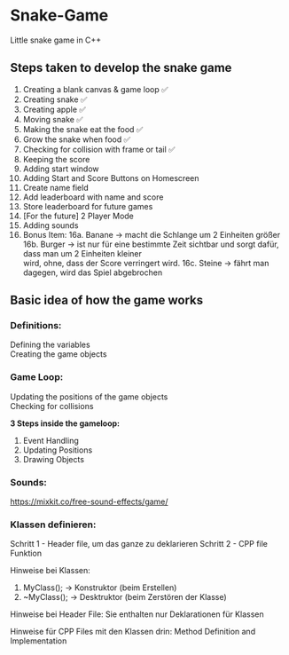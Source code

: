 # Snake-Game

Little snake game in C++

## Steps taken to develop the snake game

1. Creating a blank canvas & game loop ✅
2. Creating snake ✅
3. Creating apple ✅
4. Moving snake ✅
5. Making the snake eat the food ✅
6. Grow the snake when food ✅
7. Checking for collision with frame or tail ✅
8. Keeping the score
9. Adding start window
10. Adding Start and Score Buttons on Homescreen
11. Create name field
12. Add leaderboard with name and score
13. Store leaderboard for future games
14. [For the future] 2 Player Mode
15. Adding sounds
16. Bonus Item:
    16a. Banane -> macht die Schlange um 2 Einheiten größer
    16b. Burger -> ist nur für eine bestimmte Zeit sichtbar und sorgt dafür, dass man um 2 Einheiten kleiner <br /> wird, ohne, dass der Score verringert wird.
    16c. Steine -> fährt man dagegen, wird das Spiel abgebrochen

## Basic idea of how the game works

### Definitions:

Defining the variables <br />
Creating the game objects

### Game Loop:

Updating the positions of the game objects <br />
Checking for collisions

<strong>3 Steps inside the gameloop: <br /></strong>

1. Event Handling
2. Updating Positions
3. Drawing Objects

### Sounds:

https://mixkit.co/free-sound-effects/game/

### Klassen definieren:

Schritt 1 - Header file, um das ganze zu deklarieren
Schritt 2 - CPP file Funktion

Hinweise bei Klassen:

1. MyClass(); -> Konstruktor (beim Erstellen)
2. ~MyClass(); -> Desktruktor (beim Zerstören der Klasse)

Hinweise bei Header File: 
Sie enthalten nur Deklarationen für Klassen 

Hinweise für CPP Files mit den Klassen drin: Method Definition and Implementation 